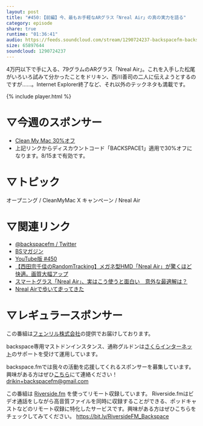 ```yaml
---
layout: post
title: "#450:【前編】今、最もお手軽なARグラス「Nreal Air」の真の実力を語る"
category: episode
share: true
runtime: "01:36:41"
audio: https://feeds.soundcloud.com/stream/1290724237-backspacefm-backspacefm-450-1.mp3
size: 65897644
soundcloud: 1290724237
---
```


4万円以下で手に入る、79グラムのARグラス「Nreal Air」。これを入手した松尾がいろいろ試みて分かったことをドリキン、西川善司の二人に伝えようとするのですが……。Internet Explorer終了など、それ以外のテックネタも満載です。

{% include player.html %}

# ▽今週のスポンサー
* [Clean My Mac 30%オフ](http://bit.ly/37DOSWq)
* 上記リンクからディスカウントコード「BACKSPACE1」適用で30%オフになります。8/15まで有効です。
 
# ▽トピック
オープニング / CleanMyMac X キャンペーン / Nreal Air

# ▽関連リンク
* [@backspacefm / Twitter](https://twitter.com/backspacefm)
* [BSマガジン](https://backspace.fm/bsm/)
* [YouTube版 #450](https://backspace.fm/bsm450/)
* [【西田宗千佳のRandomTracking】メガネ型HMD「Nreal Air」が驚くほど快適。画質大幅アップ](https://av.watch.impress.co.jp/docs/series/rt/1393463.html)
* [スマートグラス「Nreal Air」、実はこう使うと面白い　意外な最適解は？](https://www.itmedia.co.jp/news/articles/2204/27/news090.html)
* [Nreal Airで歩いて走ってきた](https://backspace.fm/nreq/)

# ▽レギュラースポンサー
この番組は[フェンリル株式会社](https://www.fenrir-inc.com/jp/)の提供でお届けしております。

backspace専用マストドンインスタンス、通称グルドンは[さくらインターネット](https://www.sakura.ad.jp/)のサポートを受けて運用しています。

backspace.fmでは我々の活動を応援してくれるスポンサーを募集しています。興味がある方はぜひ[こちら](mailto:drikin+backspacefm@gmail.com)にて連絡ください！
drikin+backspacefm@gmail.com

この番組は [Riverside.fm](https://bit.ly/RiversideFM_Backspace) を使ってリモート収録しています。
Riverside.fmはビデオ通話をしながら高音質ファイルを同時に収録することができる、ポッドキャストなどのリモート収録に特化したサービスです。興味がある方はぜひこちらをチェックしてみてください。
https://bit.ly/RiversideFM_Backspace
